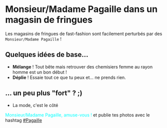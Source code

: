 # Monsieur/Madame Pagaille dans un magasin de fringues

Les magasins de fringues de fast-fashion sont facilement perturbés par des `Monsieur/Madame Pagaille` !

## Quelques idées de base...

- **Mélange** ! Tout bête mais retrouver des chemisiers femme au rayon homme est un bon début !
- **Déplie** ! Essaie tout ce que tu peux et... ne prends rien.

## ... un peu plus "fort" ? ;)

- La mode, c'est le côté 


<span style="color:cyan">Monsieur/Madame Pagaille, amuse-vous !</span> et publie tes photos avec le hashtag [#Pagaille](https://twitter.com/search?q=%23pagaille&src=typed_query)